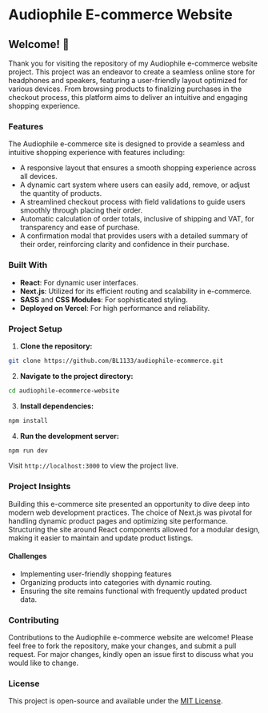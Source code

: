 # Audiophile E-commerce Website

## Welcome! 👋

Thank you for visiting the repository of my Audiophile e-commerce website project. This project was an endeavor to create a seamless online store for headphones and speakers, featuring a user-friendly layout optimized for various devices. From browsing products to finalizing purchases in the checkout process, this platform aims to deliver an intuitive and engaging shopping experience.

### Features

The Audiophile e-commerce site is designed to provide a seamless and intuitive shopping experience with features including:

- A responsive layout that ensures a smooth shopping experience across all devices.
- A dynamic cart system where users can easily add, remove, or adjust the quantity of products.
- A streamlined checkout process with field validations to guide users smoothly through placing their order.
- Automatic calculation of order totals, inclusive of shipping and VAT, for transparency and ease of purchase.
- A confirmation modal that provides users with a detailed summary of their order, reinforcing clarity and confidence in their purchase.

### Built With

- **React**: For dynamic user interfaces.
- **Next.js**: Utilized for its efficient routing and scalability in e-commerce.
- **SASS** and **CSS Modules**: For sophisticated styling.
- **Deployed on Vercel**: For high performance and reliability.

### Project Setup

1. **Clone the repository:**

```bash
git clone https://github.com/BL1133/audiophile-ecommerce.git
```

2. **Navigate to the project directory:**

```bash
cd audiophile-ecommerce-website
```

3. **Install dependencies:**

```bash
npm install
```

4. **Run the development server:**

```bash
npm run dev
```

Visit `http://localhost:3000` to view the project live.

### Project Insights

Building this e-commerce site presented an opportunity to dive deep into modern web development practices. The choice of Next.js was pivotal for handling dynamic product pages and optimizing site performance. Structuring the site around React components allowed for a modular design, making it easier to maintain and update product listings.

#### Challenges

- Implementing user-friendly shopping features
- Organizing products into categories with dynamic routing.
- Ensuring the site remains functional with frequently updated product data.

### Contributing

Contributions to the Audiophile e-commerce website are welcome! Please feel free to fork the repository, make your changes, and submit a pull request. For major changes, kindly open an issue first to discuss what you would like to change.

### License

This project is open-source and available under the [MIT License](LICENSE).
